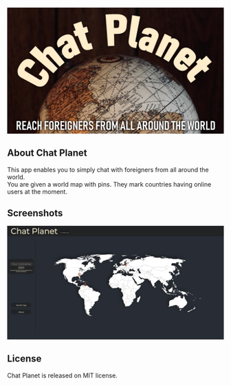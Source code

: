 ![img](https://github.com/Kartm/chat-planet/blob/master/src/resources/github/chatplanet.jpg?raw=true)

## About Chat Planet

This app enables you to simply chat with foreigners from all around the world.  
You are given a world map with pins. They mark countries having online users at the moment.

## Screenshots

![img](https://github.com/Kartm/chat-planet/blob/master/src/resources/github/screenshot.jpg?raw=true)

## License

Chat Planet is released on MIT license.

